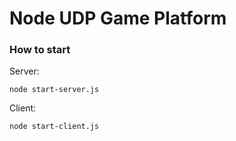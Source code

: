 # Node UDP Game Platform

### How to start

Server:

    node start-server.js

Client:

    node start-client.js
